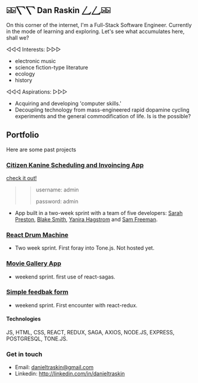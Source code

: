 ## ⍄⍄⎲⎲ Dan Raskin ⎳⎳⍄⍄
On this corner of the internet, I'm a Full-Stack Software Engineer. Currently in the mode of learning and exploring. Let's see what accumulates here, shall we?

◁◁◁ Interests: ▷▷▷
  - electronic music
  - science fiction-type literature
  - ecology
  - history
 
◁◁◁ Aspirations: ▷▷▷
  - Acquiring and developing 'computer skills.'
  - Decoupling technology from mass-engineered rapid dopamine cycling experiments and the general commodification of life. Is is the possible?

## Portfolio
<!--
Current project: Scheduling and invoicing app for dog-walking company
- very practical!
-->
Here are some past projects

### [Citizen Kanine Scheduling and Invoincing App](https://github.com/danraskin/citizen-kanine-demo)

[check it out!](http://citizen-kanine-demo.herokuapp.com)
>>username: admin
>>
>>password: admin
- App built in a two-week sprint with a team of five developers: [Sarah Preston](https://github.com/seprest1), [Blake Smith](https://github.com/blakesmithmn), [Yanira Hagstrom](https://github.com/YaniraHagstrom) and [Sam Freeman](https://github.com/sam-c-freeman).

### [React Drum Machine](https://github.com/danraskin/rhythm-sequencer-solo-project)
- Two week sprint. First foray into Tone.js. Not hosted yet.

### [Movie Gallery App](https://github.com/danraskin/weekend-movies-sagas)
- weekend sprint. first use of react-sagas.

### [Simple feedbak form](https://github.com/danraskin/weekend-redux-feedback-loop)
- weekend sprint. First encounter with react-redux.

#### Technologies
JS, HTML, CSS, REACT, REDUX, SAGA, AXIOS, NODE.JS, EXPRESS, POSTGRESQL, TONE.JS.

### Get in touch
* Email: danieltraskin@gmail.com
* Linkedin: http://linkedin.com/in/danieltraskin
